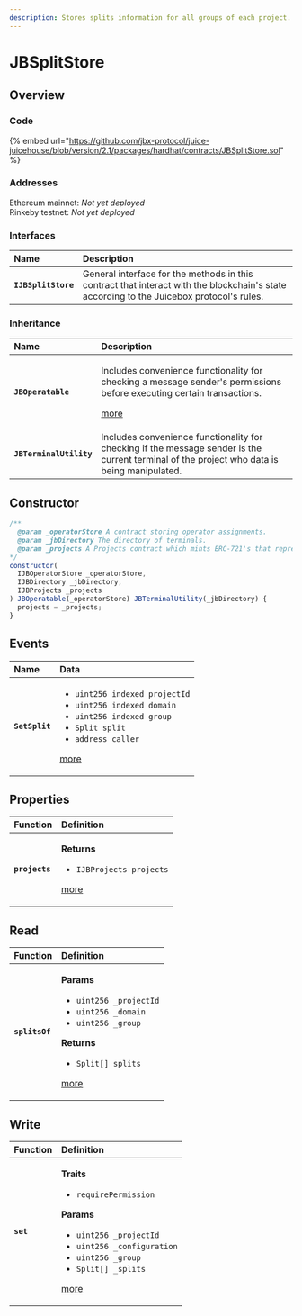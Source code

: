 ```yaml
---
description: Stores splits information for all groups of each project.
---
```


# JBSplitStore

## Overview

### Code

{% embed url="https://github.com/jbx-protocol/juice-juicehouse/blob/version/2.1/packages/hardhat/contracts/JBSplitStore.sol" %}

### **Addresses**

Ethereum mainnet: _Not yet deployed_  
Rinkeby testnet: _Not yet deployed_

### **Interfaces**

| **Name** | Description |
| :--- | :--- |
| **`IJBSplitStore`** | General interface for the methods in this contract that interact with the blockchain's state according to the Juicebox protocol's rules. |

### **Inheritance**

<table>
  <thead>
    <tr>
      <th style="text-align:left"><b>Name</b>
      </th>
      <th style="text-align:left">Description</th>
    </tr>
  </thead>
  <tbody>
    <tr>
      <td style="text-align:left"><b><code>JBOperatable</code></b>
      </td>
      <td style="text-align:left">
        <p>Includes convenience functionality for checking a message sender&apos;s
          permissions before executing certain transactions.</p>
        <p></p>
        <p><a href="../jboperatable/">more</a>
        </p>
      </td>
    </tr>
    <tr>
      <td style="text-align:left"><b><code>JBTerminalUtility</code></b>
      </td>
      <td style="text-align:left">Includes convenience functionality for checking if the message sender
        is the current terminal of the project who data is being manipulated.</td>
    </tr>
  </tbody>
</table>

## Constructor

```javascript
/** 
  @param _operatorStore A contract storing operator assignments.
  @param _jbDirectory The directory of terminals.
  @param _projects A Projects contract which mints ERC-721's that represent project ownership and transfers.
*/
constructor(
  IJBOperatorStore _operatorStore,
  IJBDirectory _jbDirectory,
  IJBProjects _projects
) JBOperatable(_operatorStore) JBTerminalUtility(_jbDirectory) {
  projects = _projects;
}
```

## Events

<table>
  <thead>
    <tr>
      <th style="text-align:left"><b>Name</b>
      </th>
      <th style="text-align:left">Data</th>
    </tr>
  </thead>
  <tbody>
    <tr>
      <td style="text-align:left"><b><code>SetSplit</code></b>
      </td>
      <td style="text-align:left">
        <ul>
          <li><code>uint256 indexed projectId</code> 
          </li>
          <li><code>uint256 indexed domain</code> 
          </li>
          <li><code>uint256 indexed group</code> 
          </li>
          <li><code>Split split</code> 
          </li>
          <li><code>address caller</code>
          </li>
        </ul>
        <p><a href="events/setsplit.md">more</a>
        </p>
      </td>
    </tr>
  </tbody>
</table>

## Properties

<table>
  <thead>
    <tr>
      <th style="text-align:left">Function</th>
      <th style="text-align:left">Definition</th>
    </tr>
  </thead>
  <tbody>
    <tr>
      <td style="text-align:left"><b><code>projects</code></b>
      </td>
      <td style="text-align:left">
        <p><b>Returns</b>
        </p>
        <ul>
          <li><code>IJBProjects projects</code>
          </li>
        </ul>
        <p><a href="properties/projects.md">more</a>
        </p>
      </td>
    </tr>
  </tbody>
</table>

## Read

<table>
  <thead>
    <tr>
      <th style="text-align:left">Function</th>
      <th style="text-align:left">Definition</th>
    </tr>
  </thead>
  <tbody>
    <tr>
      <td style="text-align:left"><b><code>splitsOf</code></b>
      </td>
      <td style="text-align:left">
        <p><b>Params</b>
        </p>
        <ul>
          <li><code>uint256 _projectId</code> 
          </li>
          <li><code>uint256 _domain</code> 
          </li>
          <li><code>uint256 _group</code>
          </li>
        </ul>
        <p><b>Returns</b>
        </p>
        <ul>
          <li><code>Split[] splits</code>
          </li>
        </ul>
        <p><a href="read/splitsof.md">more</a>
        </p>
      </td>
    </tr>
  </tbody>
</table>

## Write

<table>
  <thead>
    <tr>
      <th style="text-align:left">Function</th>
      <th style="text-align:left">Definition</th>
    </tr>
  </thead>
  <tbody>
    <tr>
      <td style="text-align:left"><b><code>set</code></b>
      </td>
      <td style="text-align:left">
        <p><b>Traits</b>
        </p>
        <ul>
          <li><code>requirePermission</code>
          </li>
        </ul>
        <p><b>Params</b>
        </p>
        <ul>
          <li><code>uint256 _projectId</code> 
          </li>
          <li><code>uint256 _configuration</code> 
          </li>
          <li><code>uint256 _group</code> 
          </li>
          <li><code>Split[] _splits</code>
          </li>
        </ul>
        <p><a href="write/set.md">more</a>
        </p>
      </td>
    </tr>
  </tbody>
</table>

